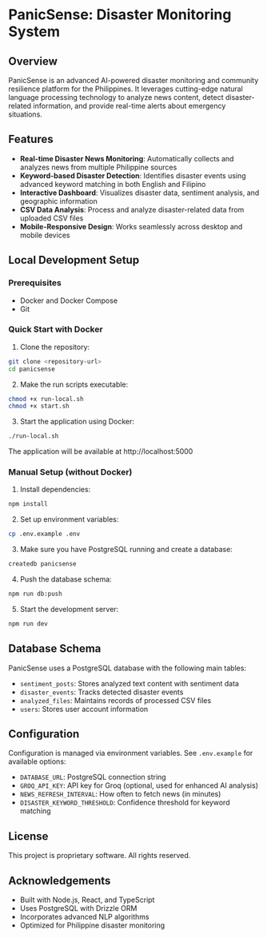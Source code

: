 # PanicSense: Disaster Monitoring System

## Overview
PanicSense is an advanced AI-powered disaster monitoring and community resilience platform for the Philippines. It leverages cutting-edge natural language processing technology to analyze news content, detect disaster-related information, and provide real-time alerts about emergency situations.

## Features
- **Real-time Disaster News Monitoring**: Automatically collects and analyzes news from multiple Philippine sources
- **Keyword-based Disaster Detection**: Identifies disaster events using advanced keyword matching in both English and Filipino
- **Interactive Dashboard**: Visualizes disaster data, sentiment analysis, and geographic information
- **CSV Data Analysis**: Process and analyze disaster-related data from uploaded CSV files
- **Mobile-Responsive Design**: Works seamlessly across desktop and mobile devices

## Local Development Setup

### Prerequisites
- Docker and Docker Compose
- Git

### Quick Start with Docker

1. Clone the repository:
```bash
git clone <repository-url>
cd panicsense
```

2. Make the run scripts executable:
```bash
chmod +x run-local.sh
chmod +x start.sh
```

3. Start the application using Docker:
```bash
./run-local.sh
```

The application will be available at http://localhost:5000

### Manual Setup (without Docker)

1. Install dependencies:
```bash
npm install
```

2. Set up environment variables:
```bash
cp .env.example .env
```

3. Make sure you have PostgreSQL running and create a database:
```bash
createdb panicsense
```

4. Push the database schema:
```bash
npm run db:push
```

5. Start the development server:
```bash
npm run dev
```

## Database Schema

PanicSense uses a PostgreSQL database with the following main tables:
- `sentiment_posts`: Stores analyzed text content with sentiment data
- `disaster_events`: Tracks detected disaster events
- `analyzed_files`: Maintains records of processed CSV files
- `users`: Stores user account information

## Configuration

Configuration is managed via environment variables. See `.env.example` for available options:

- `DATABASE_URL`: PostgreSQL connection string
- `GROQ_API_KEY`: API key for Groq (optional, used for enhanced AI analysis)
- `NEWS_REFRESH_INTERVAL`: How often to fetch news (in minutes)
- `DISASTER_KEYWORD_THRESHOLD`: Confidence threshold for keyword matching

## License
This project is proprietary software. All rights reserved.

## Acknowledgements
- Built with Node.js, React, and TypeScript
- Uses PostgreSQL with Drizzle ORM
- Incorporates advanced NLP algorithms
- Optimized for Philippine disaster monitoring